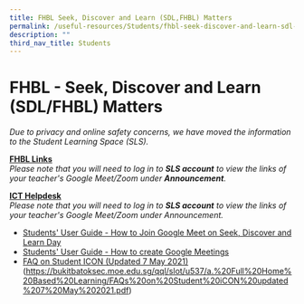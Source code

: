 ```yaml
---
title: FHBL Seek, Discover and Learn (SDL,FHBL) Matters
permalink: /useful-resources/Students/fhbl-seek-discover-and-learn-sdl-fhbl-matters/
description: ""
third_nav_title: Students
---
```

# FHBL - Seek, Discover and Learn (SDL/FHBL) Matters

_Due to privacy and online safety concerns, we have moved the information to the Student Learning Space (SLS)._

**<u>FHBL Links</u>**  
_Please note that you will need to log in to **SLS account** to view the links of your teacher's Google Meet/Zoom under **Announcement**._  

**<u>ICT Helpdesk</u>**  
_Please note that you will need to log in to **SLS account** to view the links of your teacher's Google Meet/Zoom under Announcement._

*   <a href="/files/Useful%20Resources/Students/FHBL/Students%20User%20Guide%20How%20to%20Join%20Google%20Meet%20on%20Home%20Based%20Learning%20Day.pdf" target="_blank">Students' User Guide - How to Join Google Meet on Seek, Discover and Learn Day</a>
*   <a href="" target="_blank">Students' User Guide - How to create Google Meetings</a>[](https://bukitbatoksec.moe.edu.sg/qql/slot/u537/a-SDL%20Matters/Students%20User%20Guide%20-%20How%20to%20create%20Google%20Meetings.pdf)
*   <a href="" target="_blank">FAQ on Student ICON (Updated 7 May 2021)</a>(https://bukitbatoksec.moe.edu.sg/qql/slot/u537/a.%20Full%20Home%20Based%20Learning/FAQs%20on%20Student%20iCON%20updated%207%20May%202021.pdf)